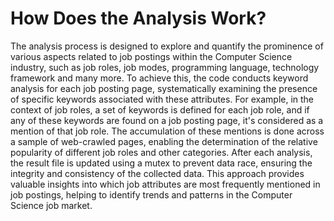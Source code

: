# How Does the Analysis Work?

The analysis process is designed to explore and quantify the prominence of various aspects related to job postings within the Computer Science industry, such as job roles, job modes, programming language, technology framework and many more. To achieve this, the code conducts keyword analysis for each job posting page, systematically examining the presence of specific keywords associated with these attributes. For example, in the context of job roles, a set of keywords is defined for each job role, and if any of these keywords are found on a job posting page, it's considered as a mention of that job role. The accumulation of these mentions is done across a sample of web-crawled pages, enabling the determination of the relative popularity of different job roles and other categories. After each analysis, the result file is updated using a mutex to prevent data race, ensuring the integrity and consistency of the collected data. This approach provides valuable insights into which job attributes are most frequently mentioned in job postings, helping to identify trends and patterns in the Computer Science job market.